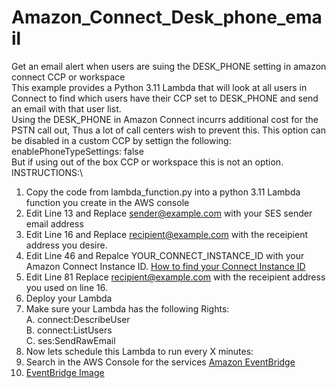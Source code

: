 # Amazon_Connect_Desk_phone_email
Get an email alert when users are suing the DESK_PHONE setting in amazon connect CCP or workspace\
This example provides a Python 3.11 Lambda that will look at all users in Connect to find which users have their CCP set to DESK_PHONE and send an email with that user list.\
Using the DESK_PHONE in Amazon Connect incurrs additional cost for the PSTN call out, Thus a lot of call centers wish to prevent this. This option can be disabled in a custom CCP by settign the following:\
enablePhoneTypeSettings: false\
But if using out of the box CCP or workspace this is not an option.\
INSTRUCTIONS:\
1.  Copy the code from lambda_function.py into a python 3.11 Lambda function you create in the AWS console
2.  Edit Line 13 and Replace sender@example.com with your SES sender email address
3.  Edit Line 16 and Replace recipient@example.com with the receipient address you desire.
4.  Edit Line 46 and Repalce YOUR_CONNECT_INSTANCE_ID with your Amazon Connect Instance ID.     [How to find your Connect Instance ID](https://docs.aws.amazon.com/connect/latest/adminguide/find-instance-arn.html)
5.  Edit Line 81 Replace recipient@example.com with the receipient address you used on line 16.
6.  Deploy your Lambda
7.  Make sure your Lambda has the following Rights:\
      A. connect:DescribeUser\
      B. connect:ListUsers\
      C. ses:SendRawEmail
8. Now lets schedule this Lambda to run every X minutes:
9. Search in the AWS Console for the services [Amazon EventBridge](https://aws.amazon.com/pm/eventbridge/)
10. [EventBridge Image](Assest/EventBridge.PNG)

